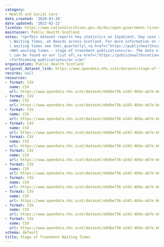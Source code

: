 ```yaml
---
category:
- Health and Social Care
date_created: '2020-03-20'
date_updated: '2022-02-22'
license: https://www.nationalarchives.gov.uk/doc/open-government-licence/version/3/
maintainer: Public Health Scotland
notes: "<p>This dataset reports key statistics on Inpatient, Day case and New Outpatient\
  \ Waiting Times, at Boards across Scotland. For more information on stage of treatment\
  \ waiting times see the\_quarterly\_<a href=\"https://publichealthscotland.scot/publications/nhs-waiting-times-stage-of-treatment/\"\
  >NHS waiting times - stage of treatment publications</a>. The date of the next release\
  \ can be found on our list of\_<a href=\"https://publichealthscotland.scot/publications/forthcoming-publications/\"\
  >forthcoming publications</a>.</p>"
organization: Public Health Scotland
original_dataset_link: https://www.opendata.nhs.scot/dataset/stage-of-treatment-waiting-times
records: null
resources:
- format: CSV
  name: CSV
  url: https://www.opendata.nhs.scot/dataset/e9dbef36-a343-4b9a-ab7e-b6e6cbcbb38e/resource/4c091d26-1492-41e5-9577-832cbc1cd4cf/download/sot_performance_completed_waits_dec21.csv
- format: CSV
  name: CSV
  url: https://www.opendata.nhs.scot/dataset/e9dbef36-a343-4b9a-ab7e-b6e6cbcbb38e/resource/5816ec92-66bf-4033-ae55-9df45ff19d49/download/sot_performance_ongoing_waits_dec21.csv
- format: CSV
  name: CSV
  url: https://www.opendata.nhs.scot/dataset/e9dbef36-a343-4b9a-ab7e-b6e6cbcbb38e/resource/685a5dde-adaa-4ea4-94b0-ca9af032184f/download/sot_distribution_of_completed_waits_dec21.csv
- format: CSV
  name: CSV
  url: https://www.opendata.nhs.scot/dataset/e9dbef36-a343-4b9a-ab7e-b6e6cbcbb38e/resource/093f04a5-bb8f-4ce6-9016-d4fa0a912630/download/sot_distribution_of_ongoing_waits_dec21.csv
- format: CSV
  name: CSV
  url: https://www.opendata.nhs.scot/dataset/e9dbef36-a343-4b9a-ab7e-b6e6cbcbb38e/resource/492f9e04-b2ff-4c20-a235-a32dbab17ab4/download/sot_na_rates_ipdc_dec21.csv
- format: CSV
  name: CSV
  url: https://www.opendata.nhs.scot/dataset/e9dbef36-a343-4b9a-ab7e-b6e6cbcbb38e/resource/f7f2e127-27a7-4368-a4d9-a6906a63d244/download/sot_na_rates_newop_dec21.csv
- format: CSV
  name: CSV
  url: https://www.opendata.nhs.scot/dataset/e9dbef36-a343-4b9a-ab7e-b6e6cbcbb38e/resource/10dd6ca4-1868-464c-8d20-7f9261070484/download/sot_removal_reasons_dec21.csv
- format: CSV
  name: CSV
  url: https://www.opendata.nhs.scot/dataset/e9dbef36-a343-4b9a-ab7e-b6e6cbcbb38e/resource/22ecd482-f3b5-45f9-9477-029afad87bc9/download/sot_unavailability_ipdc_dec21.csv
- format: CSV
  name: CSV
  url: https://www.opendata.nhs.scot/dataset/e9dbef36-a343-4b9a-ab7e-b6e6cbcbb38e/resource/7c648cd6-0742-44ed-a8b3-efea3cfc3614/download/sot_unavailability_newop_dec21.csv
- format: CSV
  name: CSV
  url: https://www.opendata.nhs.scot/dataset/e9dbef36-a343-4b9a-ab7e-b6e6cbcbb38e/resource/c31cf4c5-b721-4fe8-bd05-e49325064692/download/sot_distribution_of_completed_waits_jun21.csv
- format: CSV
  name: CSV
  url: https://www.opendata.nhs.scot/dataset/e9dbef36-a343-4b9a-ab7e-b6e6cbcbb38e/resource/eb5b41cc-f997-44e9-af51-a9532afbb5f5/download/sot_distribution_of_ongoing_waits_jun21.csv
schema: default
title: Stage of Treatment Waiting Times
---
```

